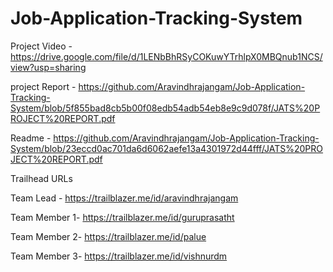 # Job-Application-Tracking-System

Project Video - https://drive.google.com/file/d/1LENbBhRSyCOKuwYTrhlpX0MBQnub1NCS/view?usp=sharing

project Report - https://github.com/Aravindhrajangam/Job-Application-Tracking-System/blob/5f855bad8cb5b00f08edb54adb54eb8e9c9d078f/JATS%20PROJECT%20REPORT.pdf

Readme - https://github.com/Aravindhrajangam/Job-Application-Tracking-System/blob/23eccd0ac701da6d6062aefe13a4301972d44fff/JATS%20PROJECT%20REPORT.pdf

Trailhead URLs

Team Lead - https://trailblazer.me/id/aravindhrajangam

Team Member 1- https://trailblazer.me/id/guruprasatht

Team Member 2- https://trailblazer.me/id/palue

Team Member 3- https://trailblazer.me/id/vishnurdm
